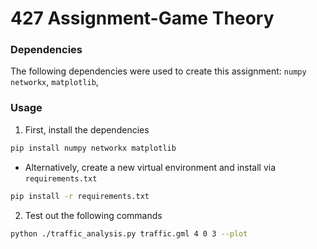 # 427 Assignment-Game Theory

### Dependencies
The following dependencies were used to create this assignment: `numpy` `networkx`, `matplotlib`,

### Usage
1. First, install the dependencies
```sh
pip install numpy networkx matplotlib
```
- Alternatively, create a new virtual environment and install via `requirements.txt`
```sh
pip install -r requirements.txt
```

2. Test out the following commands
```sh
python ./traffic_analysis.py traffic.gml 4 0 3 --plot
```
